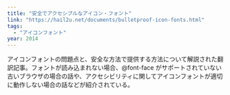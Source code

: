 ```yaml
---
title: "安全でアクセシブルなアイコン・フォント"
link: "https://hail2u.net/documents/bulletproof-icon-fonts.html"
tags:
  - "アイコンフォント"
year: 2014
---
```


アイコンフォントの問題点と、安全な方法で提供する方法について解説された翻訳記事。フォントが読み込まれない場合、@font-face がサポートされていない古いブラウザの場合の話や、アクセシビリティに関してアイコンフォントが適切に動作しない場合の話などが紹介されている。
